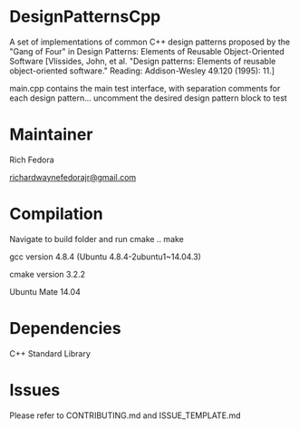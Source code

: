 # DesignPatternsCpp
A set of implementations of common C++ design patterns proposed by the "Gang of Four" in Design Patterns: Elements of Reusable Object-Oriented Software [Vlissides, John, et al. "Design patterns: Elements of reusable object-oriented software." Reading: Addison-Wesley 49.120 (1995): 11.]

main.cpp contains the main test interface, with separation comments for each design pattern... uncomment the desired design pattern block to test

# Maintainer
Rich Fedora

richardwaynefedorajr@gmail.com

# Compilation
Navigate to build folder and run
cmake ..
make

gcc version 4.8.4 (Ubuntu 4.8.4-2ubuntu1~14.04.3)

cmake version 3.2.2

Ubuntu Mate 14.04 

# Dependencies
C++ Standard Library

# Issues
Please refer to CONTRIBUTING.md and ISSUE_TEMPLATE.md
